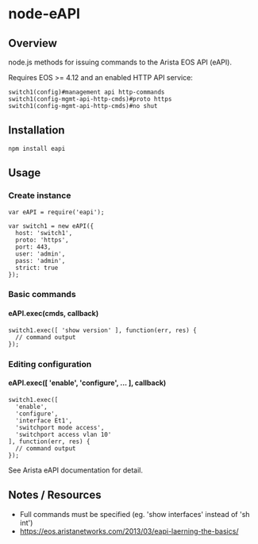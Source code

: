 node-eAPI
=========

## Overview

node.js methods for issuing commands to the Arista EOS API (eAPI).

Requires EOS >= 4.12 and an enabled HTTP API service:

```
switch1(config)#management api http-commands
switch1(config-mgmt-api-http-cmds)#proto https
switch1(config-mgmt-api-http-cmds)#no shut
```

## Installation

```
npm install eapi
```

## Usage

### Create instance 

```
var eAPI = require('eapi');

var switch1 = new eAPI({
  host: 'switch1',
  proto: 'https',
  port: 443,
  user: 'admin',
  pass: 'admin',
  strict: true
});
```

### Basic commands
#### eAPI.exec(cmds, callback)

```
switch1.exec([ 'show version' ], function(err, res) {
  // command output
});
```

### Editing configuration
#### eAPI.exec([ 'enable', 'configure', ... ], callback)

```
switch1.exec([
  'enable',
  'configure',
  'interface Et1',
  'switchport mode access',
  'switchport access vlan 10'
], function(err, res) {
  // command output
});
````

See Arista eAPI documentation for detail.

## Notes / Resources

* Full commands must be specified (eg. 'show interfaces' instead of 'sh int')
* https://eos.aristanetworks.com/2013/03/eapi-laerning-the-basics/
